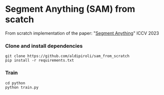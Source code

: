 # Segment Anything (SAM) from scatch 
From scratch implementation of the paper: "[Segment Anything](https://arxiv.org/abs/2304.02643)" ICCV 2023

### Clone and install dependencies
``` 
git clone https://github.com/aldipiroli/sam_from_scratch
pip install -r requirements.txt
``` 
### Train 
``` 
cd python 
python train.py
```